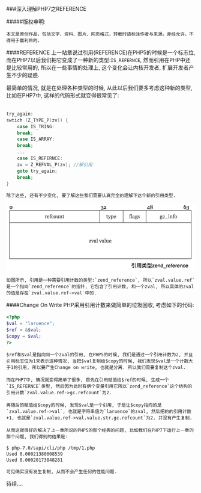 ###深入理解PHP7之REFERENCE

#####版权申明:
````
本文是原创作品，包括文字、资料、图片、网页格式，转载时请标注作者与来源。非经允许，不得用于赢利目的。
````

####REFERENCE
   上一站章说过引用(REFERENCE)在PHP5的时候是一个标志位, 而在PHP7以后我们把它变成了一种新的类型:`IS_REFERNCE`, 然而引用在PHP中还是比较常用的, 所以在一些事情的处理上, 这个变化会让内核开发者, 扩展开发者产生不少的疑惑.

   最简单的情况, 就是在处理各种类型的时候, 从此以后我们要多考虑这种新的类型, 比如在PHP7中, 这样的代码形式就变得很常见了:
````c

try_again:
swtich (Z_TYPE_P(zv)) {
	case IS_TRING:
	break;
	case IS_ARRAY:
	break;
    ...
	case IS_REFERNCE:
	zv = Z_REFVAL_P(zv); //解引用
	goto try_again;
	break;	
}
````
   
    除了这些, 还有不少变化, 要了解这些我们需要认真完全的理解下这个新的引用类型.

![IS_REFERNCE](/img/reference.png)
	
	如图所示, 引用是一种需要引用计数的类型:`zend_reference`, 所以`zval.value.ref`是一个指向`zend_reference`的指针, 它包含了引用计数, 和一个zval, 所以具体的zval的值是存在`zval.value.ref->val`中的.

####Change On Write
	PHP采用引用计数来做简单的垃圾回收, 考虑如下的代码:
````php
<?php
$val = "laruence";
$ref = &$val;
$copy = $val;
?>
````
	$ref和$val是指向同一个zval的引用, 在PHP5的时候, 我们是通过一个引用计数为2, 并且引用标志位为1来表示这种情况, 当把$val复制给$copy的时候, 我们发现$val是一个计数大于1的引用, 所以要产生Change on write, 也就是分离. 所以我们需要复制这个zval. 

	而在PHP7中, 情况就变得简单了很多, 首先在引用赋值给$ref的时候, 生成一个`IS_REFERNCE`类型, 然后因为此时有俩个变量引用它所以`zend_reference`这个结构的引用计数`zval.value.ref->gc.refcount`为2.

    再随后的赋值给$copy的时候, 发现$val是一个引用, 于是让$copy指向的是`zval.value.ref->val`, 也就是字符串值为`laruence`的zval, 然后把的的引用计数+1, 也就是`zval.value.ref->val.value.str.gc.refcount`为2. 并没有产生复制.

	从而这就很好的解决了上一章所说的PHP5的那个经典的问题, 比如我们在PHP7下运行上一章的那个问题, 我们得到的结果是:
````
$ php-7.0/sapi/cli/php /tmp/1.php
Used 0.00021380008539
Used 0.00020173048281
````
 
    可见确实没有发生复制, 从而不会产生任何的性能问题.

待续....
